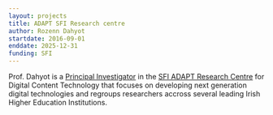 ```yaml
---
layout: projects
title: ADAPT SFI Research centre
author: Rozenn Dahyot
startdate: 2016-09-01 
enddate: 2025-12-31 
funding: SFI
---
```


 Prof. Dahyot is a <a href="https://www.adaptcentre.ie/experts/rozenn-dahyot/" target="_blank">Principal Investigator</a> in the <a href="https://www.adaptcentre.ie/" target="_blank">SFI ADAPT Research Centre</a> for Digital Content Technology that focuses on developing next generation digital technologies and regroups researchers accross several leading Irish Higher Education Institutions.

